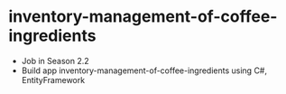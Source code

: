 # inventory-management-of-coffee-ingredients
- Job in Season 2.2
- Build app inventory-management-of-coffee-ingredients using C#, EntityFramework
